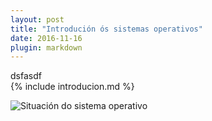 ```yaml
---
layout: post
title: "Introdución ós sistemas operativos"
date: 2016-11-16
plugin: markdown
---
```

dsfasdf    
    {% include introducion.md %}

![Situación do sistema operativo]({{http://irocho.github.io/}}/imaxes/capas.png)
